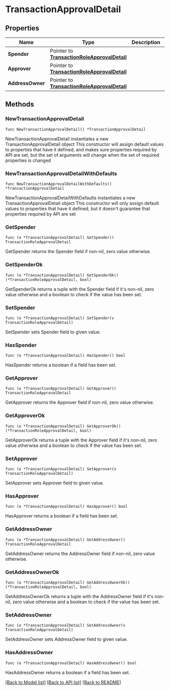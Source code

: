 # TransactionApprovalDetail

## Properties

Name | Type | Description | Notes
------------ | ------------- | ------------- | -------------
**Spender** | Pointer to [**TransactionRoleApprovalDetail**](TransactionRoleApprovalDetail.md) |  | [optional] 
**Approver** | Pointer to [**TransactionRoleApprovalDetail**](TransactionRoleApprovalDetail.md) |  | [optional] 
**AddressOwner** | Pointer to [**TransactionRoleApprovalDetail**](TransactionRoleApprovalDetail.md) |  | [optional] 

## Methods

### NewTransactionApprovalDetail

`func NewTransactionApprovalDetail() *TransactionApprovalDetail`

NewTransactionApprovalDetail instantiates a new TransactionApprovalDetail object
This constructor will assign default values to properties that have it defined,
and makes sure properties required by API are set, but the set of arguments
will change when the set of required properties is changed

### NewTransactionApprovalDetailWithDefaults

`func NewTransactionApprovalDetailWithDefaults() *TransactionApprovalDetail`

NewTransactionApprovalDetailWithDefaults instantiates a new TransactionApprovalDetail object
This constructor will only assign default values to properties that have it defined,
but it doesn't guarantee that properties required by API are set

### GetSpender

`func (o *TransactionApprovalDetail) GetSpender() TransactionRoleApprovalDetail`

GetSpender returns the Spender field if non-nil, zero value otherwise.

### GetSpenderOk

`func (o *TransactionApprovalDetail) GetSpenderOk() (*TransactionRoleApprovalDetail, bool)`

GetSpenderOk returns a tuple with the Spender field if it's non-nil, zero value otherwise
and a boolean to check if the value has been set.

### SetSpender

`func (o *TransactionApprovalDetail) SetSpender(v TransactionRoleApprovalDetail)`

SetSpender sets Spender field to given value.

### HasSpender

`func (o *TransactionApprovalDetail) HasSpender() bool`

HasSpender returns a boolean if a field has been set.

### GetApprover

`func (o *TransactionApprovalDetail) GetApprover() TransactionRoleApprovalDetail`

GetApprover returns the Approver field if non-nil, zero value otherwise.

### GetApproverOk

`func (o *TransactionApprovalDetail) GetApproverOk() (*TransactionRoleApprovalDetail, bool)`

GetApproverOk returns a tuple with the Approver field if it's non-nil, zero value otherwise
and a boolean to check if the value has been set.

### SetApprover

`func (o *TransactionApprovalDetail) SetApprover(v TransactionRoleApprovalDetail)`

SetApprover sets Approver field to given value.

### HasApprover

`func (o *TransactionApprovalDetail) HasApprover() bool`

HasApprover returns a boolean if a field has been set.

### GetAddressOwner

`func (o *TransactionApprovalDetail) GetAddressOwner() TransactionRoleApprovalDetail`

GetAddressOwner returns the AddressOwner field if non-nil, zero value otherwise.

### GetAddressOwnerOk

`func (o *TransactionApprovalDetail) GetAddressOwnerOk() (*TransactionRoleApprovalDetail, bool)`

GetAddressOwnerOk returns a tuple with the AddressOwner field if it's non-nil, zero value otherwise
and a boolean to check if the value has been set.

### SetAddressOwner

`func (o *TransactionApprovalDetail) SetAddressOwner(v TransactionRoleApprovalDetail)`

SetAddressOwner sets AddressOwner field to given value.

### HasAddressOwner

`func (o *TransactionApprovalDetail) HasAddressOwner() bool`

HasAddressOwner returns a boolean if a field has been set.


[[Back to Model list]](../README.md#documentation-for-models) [[Back to API list]](../README.md#documentation-for-api-endpoints) [[Back to README]](../README.md)


